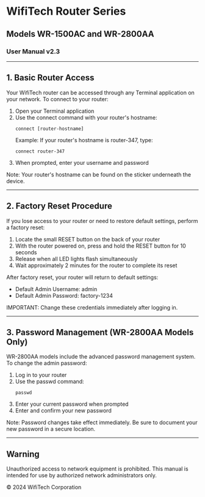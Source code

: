 # WifiTech Router Series
## Models WR-1500AC and WR-2800AA
### User Manual v2.3

---

## 1. Basic Router Access

Your WifiTech router can be accessed through any Terminal application on your network. To connect to your router:

1. Open your Terminal application
2. Use the connect command with your router's hostname:
   ```
   connect [router-hostname]
   ```
   Example: If your router's hostname is router-347, type:
   ```
   connect router-347
   ```
3. When prompted, enter your username and password

Note: Your router's hostname can be found on the sticker underneath the device.

---

## 2. Factory Reset Procedure

If you lose access to your router or need to restore default settings, perform a factory reset:

1. Locate the small RESET button on the back of your router
2. With the router powered on, press and hold the RESET button for 10 seconds
3. Release when all LED lights flash simultaneously
4. Wait approximately 2 minutes for the router to complete its reset

After factory reset, your router will return to default settings:
* Default Admin Username: admin
* Default Admin Password: factory-1234

IMPORTANT: Change these credentials immediately after logging in.

---

## 3. Password Management (WR-2800AA Models Only)

WR-2800AA models include the advanced password management system. To change the admin password:

1. Log in to your router
2. Use the passwd command:
   ```
   passwd
   ```
3. Enter your current password when prompted
4. Enter and confirm your new password

Note: Password changes take effect immediately. Be sure to document your new password in a secure location.

---

## Warning
Unauthorized access to network equipment is prohibited. This manual is intended for use by authorized network administrators only.

© 2024 WifiTech Corporation